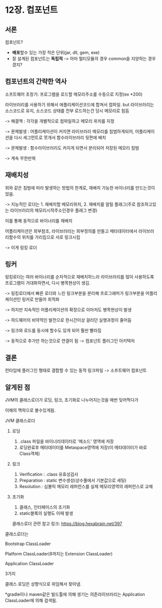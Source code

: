 # 12장. 컴포넌트

## 서론

컴포넌트?

- **배포**할수 있는 가장 작은 단위(jar, dll, gem, exe)
- 잘 설계된 컴포넌트는 **독립적** -> 아마 멀티모듈의 경우 common을 지양하는 경우겠지?



## 컴포넌트의 간략한 역사

소프트웨어 초창기: 프로그램을 로드할 메모리주소를 수동으로 지정(ex *200)

라이브러리를 사용하기 위해서 애플리케이션코드에 합쳐서 컴파일. but 라이브러리는 소스코드로 유지, 소스코드 상태를 전부 로드하는건 당시 메모리로 힘듬

-> 해결책 : 각각을 개별적으로 컴파일하고 메모리 위치를 지정

-> 문제발생 : 어플리케이션이 커지면 라이브러리 메모리를 침범하게되어, 어플리케이션을 다시 세그먼트로 쪼개서 함수라이브러리 뒷편에 배치

-> 문제발생 : 함수라이브러리도 커지게 되면서 분리되어 저장된 메모리 침범

-> 계속 무한반복 





## 재배치성



위와 같은 침범에 따라 발생하는 방법의 한계로, 재배치 가능한 바이너리를 만드는것이었음.

-> 지능적인 로더는 1. 재배치할 메모리위치, 2. 재배치를 알릴 플래그(주로 참조하고있는 라이브러리의 메모리시작주소인경우 플래그 변경)

이를 통해 동적으로 바이너리를 재배치

어플리케이션은 외부참조, 라이브러리는 외부정의를 만들고 메타데이터에서 라이브러리함수의 위치를 가리킴으로 서로 링크시킴

-> 이게 링킹 로더



## 링커

링킹로더는 여러 바이너리를 순차적으로 재배치하느라 라이브러리를 많이 사용하도록 프로그램이 거대화하면서, 다시 병목현상이 생김.

-> 링킹로더에서 빠른 로더와 느린 링크부분을 분리해 프로그래머가 링크부분을 어플리케이션인 링커로 만들어 최적화

-> 하지만 지속적인 어플리케이션의 확장으로 이마저도 병목현상이 발생

-> 하드웨어의 비약적인 발전으로 한시간이상 걸리던 실행과정이 줄어듬

-> 링크와 로드를 동시에 할수도 있게 되어 훨씬 빨라짐

-> 동적으로 추가만 하는것으로 연결이 됨 -> 컴포넌트 플러그인 아키텍처



## 결론

런타임에 플러그인 형태로 결합할 수 있는 동적 링크파일 -> 소프트웨어 컴포넌트



## 알게된 점

JVM의 클래스로더가 로딩, 링크, 초기화로 나누어지는것을 매번 잊어먹다가

이해의 맥락으로 볼수있게됨.



JVM 클래스로더

1. 로딩

   1. .class 파일을 바이너리데이터로 '메소드' 영역에 저장
   2. 로딩완료후 메타데이터를 Metaspace영역에 저장(이 메타데이터가 바로 Class객체)

2. 링크

   1. Verification : .class 유효성검사
   2. Preparation : static 변수생성(상수풀에서 기본값으로 세팅)
   3. Resolution : 심볼릭 메모리 레퍼런스를 실제 메모리영역의 레퍼런스로 교체

3. 초기화

   1. 클래스, 인터페이스의 초기화
   1. static블록의 실행도 이때 발생
   
   클래스로더 관련 참고 링크: https://blog.hexabrain.net/397



클래스로더는

Bootstrap ClassLoader

Platform ClassLoader(8까지는 Extension ClassLoader)

Application ClassLoader 

3가지

클래스 로딩은 상향식으로 위임해서 찾아냄. 



*gradle이나 maven같은 빌드툴에 의해 생기는 의존라이브러리는 Application ClassLoader에 의해 검색됨.

